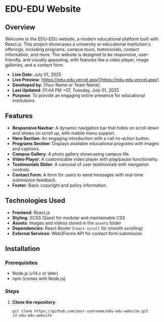 # EDU-EDU Website

## Overview

Welcome to the EDU-EDU website, a modern educational platform built with React.js. This project showcases a university or educational institution's offerings, including programs, campus tours, testimonials, contact information, and more. The website is designed to be responsive, user-friendly, and visually appealing, with features like a video player, image galleries, and a contact form.

- **Live Date**: July 01, 2025
- **Live Preview**: [https://edu-edu.vercel.app/](https://edu-edu.vercel.app/)
- **Developed by**: [Your Name or Team Name]
- **Last Updated**: 01:44 PM +07, Tuesday, July 01, 2025
- **Purpose**: To provide an engaging online presence for educational institutions.

## Features

- **Responsive Navbar**: A dynamic navigation bar that hides on scroll down and shows on scroll up, with mobile menu support.
- **Hero Section**: An engaging introduction with a call-to-action button.
- **Programs Section**: Displays available educational programs with images and captions.
- **Campus Gallery**: A photo gallery showcasing campus life.
- **Video Player**: A customizable video player with play/pause functionality.
- **Testimonials Slider**: A carousel of user testimonials with navigation controls.
- **Contact Form**: A form for users to send messages with real-time submission feedback.
- **Footer**: Basic copyright and policy information.

## Technologies Used

- **Frontend**: React.js
- **Styling**: SCSS (Sass) for modular and maintainable CSS
- **Assets**: Images and videos stored in the `assets` folder
- **Dependencies**: React Router (`react-scroll` for smooth scrolling)
- **External Services**: Web3Forms API for contact form submission

## Installation

### Prerequisites

- Node.js (v14.x or later)
- npm (comes with Node.js)

### Steps

1. **Clone the repository**:
   ```bash
   git clone https://github.com/your-username/edu-edu-website.git
   cd edu-edu-website
